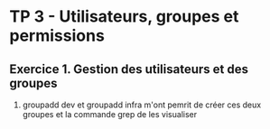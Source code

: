 # TP 3 - Utilisateurs, groupes et permissions

## Exercice 1. Gestion des utilisateurs et des groupes 

1) groupadd dev et groupadd infra m'ont pemrit de créer ces deux groupes et la commande grep de les visualiser 


